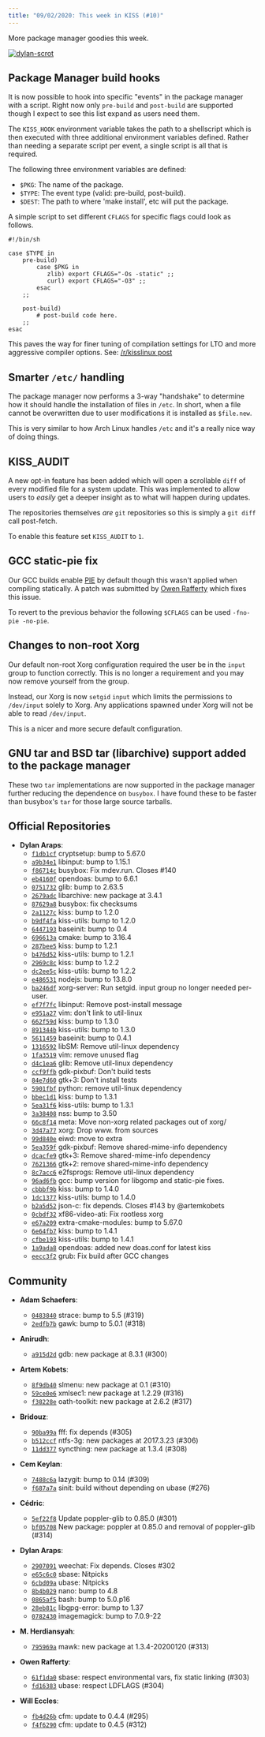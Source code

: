 ```yaml
---
title: "09/02/2020: This week in KISS (#10)"
---
```


More package manager goodies this week.

<a href="/images/dylan02.jpg">
<p><picture>
  <source srcset="/images/dylan02.webp" type="image/webp">
  <img src="/images/dylan02.jpg" alt="dylan-scrot">
</picture></p>
</a>

## Package Manager build hooks

It is now possible to hook into specific "events" in the package manager with a script. Right now only `pre-build` and `post-build` are supported though I expect to see this list expand as users need them.

The `KISS_HOOK` environment variable takes the path to a shellscript which is then executed with three additional environment variables defined. Rather than needing a separate script per event, a single script is all that is required.

The following three environment variables are defined:

- `$PKG`:  The name of the package.
- `$TYPE`: The event type (valid: pre-build, post-build).
- `$DEST`: The path to where 'make install', etc will put the package.

A simple script to set different `CFLAGS` for specific flags could look as follows.

```
#!/bin/sh

case $TYPE in
    pre-build)
        case $PKG in
           zlib) export CFLAGS="-Os -static" ;;
           curl) export CFLAGS="-O3" ;;
        esac
    ;;

    post-build)
        # post-build code here.
    ;;
esac
```

This paves the way for finer tuning of compilation settings for LTO and more aggressive compiler options. See: [/r/kisslinux post](https://old.reddit.com/r/kisslinux/comments/f09c9k/aggressive_compiler_optimizations_under_kiss_linux/)


## Smarter `/etc/` handling

The package manager now performs a 3-way "handshake" to determine how it should handle the installation of files in `/etc`. In short, when a file cannot be overwritten due to user modifications it is installed as `$file.new`.

This is very similar to how Arch Linux handles `/etc` and it's a really nice way of doing things.


## KISS_AUDIT

A new opt-in feature has been added which will open a scrollable `diff` of every modified file for a system update. This was implemented to allow users to *easily* get a deeper insight as to what will happen during updates.

The repositories themselves *are* `git` repositories so this is simply a `git diff` call post-fetch.

To enable this feature set `KISS_AUDIT` to `1`.


## GCC static-pie fix

Our GCC builds enable [PIE](https://en.wikipedia.org/wiki/Position-independent_code) by default though this wasn't applied when compiling statically. A patch was submitted by [Owen Rafferty](https://github.com/ioraff) which fixes this issue.

To revert to the previous behavior the following `$CFLAGS` can be used `-fno-pie -no-pie`.


## Changes to non-root Xorg

Our default non-root Xorg configuration required the user be in the `input` group to function correctly. This is no longer a requirement and you may now remove yourself from the group.

Instead, our Xorg is now `setgid` `input` which limits the permissions to `/dev/input` solely to Xorg. Any applications spawned under Xorg will not be able to read `/dev/input`.

This is a nicer and more secure default configuration.


## GNU tar and BSD tar (libarchive) support added to the package manager

These two `tar` implementations are now supported in the package manager further reducing the dependence on `busybox`. I have found these to be faster than busybox's `tar` for those large source tarballs.


## Official Repositories

- **Dylan Araps**:
    - [`f1db1cf`](https://github.com/kisslinux/repo/commit/f1db1cf) cryptsetup: bump to 5.67.0
    - [`a9b34e1`](https://github.com/kisslinux/repo/commit/a9b34e1) libinput: bump to 1.15.1
    - [`f86714c`](https://github.com/kisslinux/repo/commit/f86714c) busybox: Fix mdev.run. Closes #140
    - [`eb4160f`](https://github.com/kisslinux/repo/commit/eb4160f) opendoas: bump to 6.6.1
    - [`0751732`](https://github.com/kisslinux/repo/commit/0751732) glib: bump to 2.63.5
    - [`2679adc`](https://github.com/kisslinux/repo/commit/2679adc) libarchive: new package at 3.4.1
    - [`87629a8`](https://github.com/kisslinux/repo/commit/87629a8) busybox: fix checksums
    - [`2a1127c`](https://github.com/kisslinux/repo/commit/2a1127c) kiss: bump to 1.2.0
    - [`b9df4fa`](https://github.com/kisslinux/repo/commit/b9df4fa) kiss-utils: bump to 1.2.0
    - [`6447193`](https://github.com/kisslinux/repo/commit/6447193) baseinit: bump to 0.4
    - [`696613a`](https://github.com/kisslinux/repo/commit/696613a) cmake: bump to 3.16.4
    - [`287bee5`](https://github.com/kisslinux/repo/commit/287bee5) kiss: bump to 1.2.1
    - [`b476d52`](https://github.com/kisslinux/repo/commit/b476d52) kiss-utils: bump to 1.2.1
    - [`2969c8c`](https://github.com/kisslinux/repo/commit/2969c8c) kiss: bump to 1.2.2
    - [`dc2ee5c`](https://github.com/kisslinux/repo/commit/dc2ee5c) kiss-utils: bump to 1.2.2
    - [`e486531`](https://github.com/kisslinux/repo/commit/e486531) nodejs: bump to 13.8.0
    - [`ba246df`](https://github.com/kisslinux/repo/commit/ba246df) xorg-server: Run setgid. input group no longer needed per-user.
    - [`ef7f7fc`](https://github.com/kisslinux/repo/commit/ef7f7fc) libinput: Remove post-install message
    - [`e951a27`](https://github.com/kisslinux/repo/commit/e951a27) vim: don't link to util-linux
    - [`662f59d`](https://github.com/kisslinux/repo/commit/662f59d) kiss: bump to 1.3.0
    - [`891344b`](https://github.com/kisslinux/repo/commit/891344b) kiss-utils: bump to 1.3.0
    - [`5611459`](https://github.com/kisslinux/repo/commit/5611459) baseinit: bump to 0.4.1
    - [`1316592`](https://github.com/kisslinux/repo/commit/1316592) libSM: Remove util-linux dependency
    - [`1fa3519`](https://github.com/kisslinux/repo/commit/1fa3519) vim: remove unused flag
    - [`d4c1ea6`](https://github.com/kisslinux/repo/commit/d4c1ea6) glib: Remove util-linux dependency
    - [`ccf9ffb`](https://github.com/kisslinux/repo/commit/ccf9ffb) gdk-pixbuf: Don't build tests
    - [`84e7d60`](https://github.com/kisslinux/repo/commit/84e7d60) gtk+3: Don't install tests
    - [`5901fbf`](https://github.com/kisslinux/repo/commit/5901fbf) python: remove util-linux dependency
    - [`bbec1d1`](https://github.com/kisslinux/repo/commit/bbec1d1) kiss: bump to 1.3.1
    - [`5ea31f6`](https://github.com/kisslinux/repo/commit/5ea31f6) kiss-utils: bump to 1.3.1
    - [`3a38408`](https://github.com/kisslinux/repo/commit/3a38408) nss: bump to 3.50
    - [`66c8f14`](https://github.com/kisslinux/repo/commit/66c8f14) meta: Move non-xorg related packages out of xorg/
    - [`3d47a77`](https://github.com/kisslinux/repo/commit/3d47a77) xorg: Drop www. from sources
    - [`99d840e`](https://github.com/kisslinux/repo/commit/99d840e) eiwd: move to extra
    - [`5ea359f`](https://github.com/kisslinux/repo/commit/5ea359f) gdk-pixbuf: Remove shared-mime-info dependency
    - [`dcacfe9`](https://github.com/kisslinux/repo/commit/dcacfe9) gtk+3: Remove shared-mime-info dependency
    - [`7621366`](https://github.com/kisslinux/repo/commit/7621366) gtk+2: remove shared-mime-info dependency
    - [`8c7acc6`](https://github.com/kisslinux/repo/commit/8c7acc6) e2fsprogs: Remove util-linux dependency
    - [`96ad6fb`](https://github.com/kisslinux/repo/commit/96ad6fb) gcc: bump version for libgomp and static-pie fixes.
    - [`cbbbf9b`](https://github.com/kisslinux/repo/commit/cbbbf9b) kiss: bump to 1.4.0
    - [`1dc1377`](https://github.com/kisslinux/repo/commit/1dc1377) kiss-utils: bump to 1.4.0
    - [`b2a5d52`](https://github.com/kisslinux/repo/commit/b2a5d52) json-c: fix depends. Closes #143 by @artemkobets
    - [`0cbdf32`](https://github.com/kisslinux/repo/commit/0cbdf32) xf86-video-ati: Fix rootless xorg
    - [`e67a209`](https://github.com/kisslinux/repo/commit/e67a209) extra-cmake-modules: bump to 5.67.0
    - [`6e64fb7`](https://github.com/kisslinux/repo/commit/6e64fb7) kiss: bump to 1.4.1
    - [`cfbe193`](https://github.com/kisslinux/repo/commit/cfbe193) kiss-utils: bump to 1.4.1
    - [`1a9ada8`](https://github.com/kisslinux/repo/commit/1a9ada8) opendoas: added new doas.conf for latest kiss
    - [`eecc3f2`](https://github.com/kisslinux/repo/commit/eecc3f2) grub: Fix build after GCC changes


## Community

- **Adam Schaefers**:
    - [`0483840`](https://github.com/kisslinux/community/commit/0483840) strace: bump to 5.5 (#319)
    - [`2edfb7b`](https://github.com/kisslinux/community/commit/2edfb7b) gawk: bump to 5.0.1 (#318)

- **Anirudh**:
    - [`a915d2d`](https://github.com/kisslinux/community/commit/a915d2d) gdb: new package at 8.3.1 (#300)

- **Artem Kobets**:
    - [`8f9db40`](https://github.com/kisslinux/community/commit/8f9db40) slmenu: new package at 0.1 (#310)
    - [`59ce0e6`](https://github.com/kisslinux/community/commit/59ce0e6) xmlsec1: new package at 1.2.29 (#316)
    - [`f38228e`](https://github.com/kisslinux/community/commit/f38228e) oath-toolkit: new package at 2.6.2 (#317)

- **Bridouz**:
    - [`90ba99a`](https://github.com/kisslinux/community/commit/90ba99a) fff: fix depends (#305)
    - [`b512ccf`](https://github.com/kisslinux/community/commit/b512ccf) ntfs-3g: new packages at 2017.3.23 (#306)
    - [`11dd377`](https://github.com/kisslinux/community/commit/11dd377) syncthing: new package at 1.3.4 (#308)

- **Cem Keylan**:
    - [`7488c6a`](https://github.com/kisslinux/community/commit/7488c6a) lazygit: bump to 0.14 (#309)
    - [`f687a7a`](https://github.com/kisslinux/community/commit/f687a7a) sinit: build without depending on ubase (#276)

- **Cédric**:
    - [`5ef22f8`](https://github.com/kisslinux/community/commit/5ef22f8) Update poppler-glib to 0.85.0 (#301)
    - [`bf05708`](https://github.com/kisslinux/community/commit/bf05708) New package: poppler at 0.85.0 and removal of poppler-glib (#314)

- **Dylan Araps**:
    - [`2907091`](https://github.com/kisslinux/community/commit/2907091) weechat: Fix depends. Closes #302
    - [`e65c6c0`](https://github.com/kisslinux/community/commit/e65c6c0) sbase: Nitpicks
    - [`6cbd09a`](https://github.com/kisslinux/community/commit/6cbd09a) ubase: Nitpicks
    - [`8b4b029`](https://github.com/kisslinux/community/commit/8b4b029) nano: bump to 4.8
    - [`0865af5`](https://github.com/kisslinux/community/commit/0865af5) bash: bump to 5.0.p16
    - [`28eb81c`](https://github.com/kisslinux/community/commit/28eb81c) libgpg-error: bump to 1.37
    - [`0782430`](https://github.com/kisslinux/community/commit/0782430) imagemagick: bump to 7.0.9-22

- **M. Herdiansyah**:
    - [`795969a`](https://github.com/kisslinux/community/commit/795969a) mawk: new package at 1.3.4-20200120 (#313)

- **Owen Rafferty**:
    - [`61f1da0`](https://github.com/kisslinux/community/commit/61f1da0) sbase: respect environmental vars, fix static linking (#303)
    - [`fd16383`](https://github.com/kisslinux/community/commit/fd16383) ubase: respect LDFLAGS (#304)

- **Will Eccles**:
    - [`fb4d26b`](https://github.com/kisslinux/community/commit/fb4d26b) cfm: update to 0.4.4 (#295)
    - [`f4f6290`](https://github.com/kisslinux/community/commit/f4f6290) cfm: update to 0.4.5 (#312)

